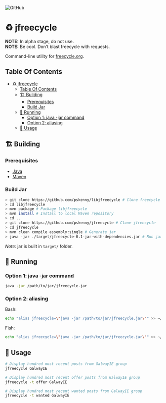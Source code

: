 ![GitHub](https://img.shields.io/github/license/pskenny/jfreecycle)

# ♻️ jfreecycle

__NOTE:__ In alpha stage, do not use. <br />
__NOTE:__ Be cool. Don't blast freecycle with requests.

Command-line utility for [freecycle.org](https://www.freecycle.org/).

## Table Of Contents

- [♻️ jfreecycle](#️-jfreecycle)
  - [Table Of Contents](#table-of-contents)
  - [🏗️ Building](#️-building)
    - [Prerequisites](#prerequisites)
    - [Build Jar](#build-jar)
  - [🚀 Running](#-running)
    - [Option 1: java -jar command](#option-1-java--jar-command)
    - [Option 2: aliasing](#option-2-aliasing)
  - [🐾 Usage](#-usage)

## 🏗️ Building

### Prerequisites

- [Java](https://openjdk.java.net/install/)
- [Maven](https://maven.apache.org/download.cgi)

### Build Jar

```bash
> git clone https://github.com/pskenny/libjfreecycle # Clone freecycle library
> cd libjfreecycle
> mvn package # Package libjfreecycle
> mvn install # Install to local Maven repository
> cd ..
> git clone https://github.com/pskenny/jfreecycle # Clone jfreecycle
> cd jfreecycle
> mvn clean compile assembly:single # Generate jar
> java -jar ./target/jfreecycle-0.1-jar-with-dependencies.jar # Run jar
```

_Note:_ jar is built in `target/` folder. 

## 🚀 Running

### Option 1: java -jar command

```bash
java -jar /path/to/jar/jfreecycle.jar
```

### Option 2: aliasing

Bash:

```bash
echo "alias jfreecycle=\"java -jar /path/to/jar/jfreecycle.jar\"" >> ~/.bashrc
```

Fish:

```bash
echo "alias jfreecycle=\"java -jar /path/to/jar/jfreecycle.jar\"" >> ~/.config/fish/config.fish
```

## 🐾 Usage

```bash
# Display hundred most recent posts from GalwayIE group
jfreecycle GalwayIE

# Display hundred most recent offer posts from GalwayIE group
jfreecycle -t offer GalwayIE

# Display hundred most recent wanted posts from GalwayIE group
jfreecycle -t wanted GalwayIE
```
